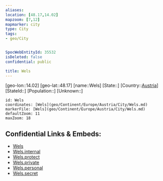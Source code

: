 ```yaml
---
aliases: 
location: [48.17,14.02]
mapzoom: [7,12] 
mapmarker: city 
type: City
tags:
- geo/City


SpocWebEntityId: 35532
isDeleted: false
confidential: public

title: Wels
---
```

[geo-lon::14.02]
[geo-lat::48.17]
[name::Wels]
[State::]
[Country::[Austria](geo/Continent/Europe/Austria.md)]
[StateId::]
[Population::]
[Unknown::]


```leaflet
id: Wels
coordinates: [Wels](geo/Continent/Europe/Austria/City/Wels.md)
markerFile: [Wels](geo/Continent/Europe/Austria/City/Wels.md)
defaultZoom: 11 
maxZoom: 18
```


## Confidential Links & Embeds: 
- [Wels](../../../../../../_public/geo/Continent/Europe/Austria/City/Wels.md) 
- [Wels.internal](../../../../../../_internal/geo/Continent/Europe/Austria/City/Wels.internal.md) 
- [Wels.protect](../../../../../../_protect/geo/Continent/Europe/Austria/City/Wels.protect.md) 
- [Wels.private](../../../../../../_private/geo/Continent/Europe/Austria/City/Wels.private.md) 
- [Wels.personal](../../../../../../_personal/geo/Continent/Europe/Austria/City/Wels.personal.md) 
- [Wels.secret](../../../../../../_secret/geo/Continent/Europe/Austria/City/Wels.secret.md) 
